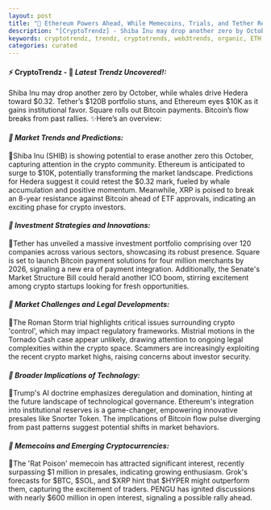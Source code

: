 ```yaml
---
layout: post
title: "🌅 Ethereum Powers Ahead, While Memecoins, Trials, and Tether Reshape Crypto"
description: "[CryptoTrendz] - Shiba Inu may drop another zero by October, while whales drive Hedera toward $0.32. Tether’s $120B portfolio stuns, and Ethereum eyes $10K as it gains institutional favor. Square rolls out Bitcoin payments. Bitcoin’s flow breaks from past rallies."
keywords: cryptotrendz, trendz, cryptotrends, web3trends, organic, ETH, AI, Crypto, Market, Bitcoin, Memecoin, Stablecoin, XRP
categories: curated
---
```


#### ⚡ CryptoTrendz - 📌 *Latest Trendz Uncovered!:*

Shiba Inu may drop another zero by October, while whales drive Hedera toward $0.32. Tether’s $120B portfolio stuns, and Ethereum eyes $10K as it gains institutional favor. Square rolls out Bitcoin payments. Bitcoin’s flow breaks from past rallies. ✨Here’s an overview:


#### *🔖  Market Trends and Predictions:*  

🔹Shiba Inu (SHIB) is showing potential to erase another zero this October, capturing attention in the crypto community. Ethereum is anticipated to surge to $10K, potentially transforming the market landscape. Predictions for Hedera suggest it could retest the $0.32 mark, fueled by whale accumulation and positive momentum. Meanwhile, XRP is poised to break an 8-year resistance against Bitcoin ahead of ETF approvals, indicating an exciting phase for crypto investors.

#### *🔖  Investment Strategies and Innovations:*  

🔹Tether has unveiled a massive investment portfolio comprising over 120 companies across various sectors, showcasing its robust presence. Square is set to launch Bitcoin payment solutions for four million merchants by 2026, signaling a new era of payment integration. Additionally, the Senate's Market Structure Bill could herald another ICO boom, stirring excitement among crypto startups looking for fresh opportunities.

#### *🔖  Market Challenges and Legal Developments:*  

🔹The Roman Storm trial highlights critical issues surrounding crypto 'control', which may impact regulatory frameworks. Mistrial motions in the Tornado Cash case appear unlikely, drawing attention to ongoing legal complexities within the crypto space. Scammers are increasingly exploiting the recent crypto market highs, raising concerns about investor security.

#### *🔖  Broader Implications of Technology:*  

🔹Trump's AI doctrine emphasizes deregulation and domination, hinting at the future landscape of technological governance. Ethereum's integration into institutional reserves is a game-changer, empowering innovative presales like Snorter Token. The implications of Bitcoin flow pulse diverging from past patterns suggest potential shifts in market behaviors.

#### *🔖  Memecoins and Emerging Cryptocurrencies:*  

🔹The 'Rat Poison' memecoin has attracted significant interest, recently surpassing $1 million in presales, indicating growing enthusiasm. Grok's forecasts for $BTC, $SOL, and $XRP hint that $HYPER might outperform them, capturing the excitement of traders. PENGU has ignited discussions with nearly $600 million in open interest, signaling a possible rally ahead.